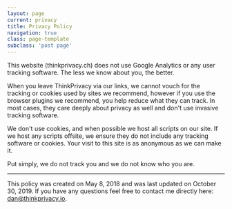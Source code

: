 ```yaml
---
layout: page
current: privacy
title: Privacy Policy
navigation: true
class: page-template
subclass: 'post page'
---
```


This website (thinkprivacy.ch) does not use Google Analytics or any user tracking software. The less we know about you, the better.

When you leave ThinkPrivacy via our links, we cannot vouch for the tracking or cookies used by sites we recommend, however if you use the browser plugins we recommend, you help reduce what they can track. In most cases, they care deeply about privacy as well and don't use invasive tracking software.

We don't use cookies, and when possible we host all scripts on our site. If we host any scripts offsite, we ensure they do not include any tracking software or cookies. Your visit to this site is as anonymous as we can make it.

Put simply, we do not track you and we do not know who you are.


***

This policy was created on May 8, 2018 and was last updated on October 30, 2019. If you have any questions feel free to contact me directly here: dan@thinkprivacy.io.
